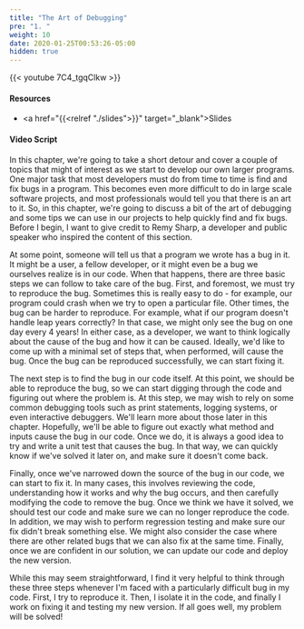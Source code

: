 ```yaml
---
title: "The Art of Debugging"
pre: "1. "
weight: 10
date: 2020-01-25T00:53:26-05:00
hidden: true
---
```


{{< youtube 7C4_tgqClkw >}}

#### Resources

* <a href="{{<relref "./slides">}}" target="_blank">Slides</a>

#### Video Script

In this chapter, we're going to take a short detour and cover a couple of topics that might of interest as we start to develop our own larger programs. One major task that most developers must do from time to time is find and fix bugs in a program. This becomes even more difficult to do in large scale software projects, and most professionals would tell you that there is an art to it. So, in this chapter, we're going to discuss a bit of the art of debugging and some tips we can use in our projects to help quickly find and fix bugs. Before I begin, I want to give credit to Remy Sharp, a developer and public speaker who inspired the content of this section. 

At some point, someone will tell us that a program we wrote has a bug in it. It might be a user, a fellow developer, or it might even be a bug we ourselves realize is in our code. When that happens, there are three basic steps we can follow to take care of the bug. First, and foremost, we must try to reproduce the bug. Sometimes this is really easy to do - for example, our program could crash when we try to open a particular file. Other times, the bug can be harder to reproduce. For example, what if our program doesn't handle leap years correctly? In that case, we might only see the bug on one day every 4 years! In either case, as a developer, we want to think logically about the cause of the bug and how it can be caused. Ideally, we'd like to come up with a minimal set of steps that, when performed, will cause the bug. Once the bug can be reproduced successfully, we can start fixing it.

The next step is to find the bug in our code itself. At this point, we should be able to reproduce the bug, so we can start digging through the code and figuring out where the problem is. At this step, we may wish to rely on some common debugging tools such as print statements, logging systems, or even interactive debuggers. We'll learn more about those later in this chapter. Hopefully, we'll be able to figure out exactly what method and inputs cause the bug in our code. Once we do, it is always a good idea to try and write a unit test that causes the bug. In that way, we can quickly know if we've solved it later on, and make sure it doesn't come back.

Finally, once we've narrowed down the source of the bug in our code, we can start to fix it. In many cases, this involves reviewing the code, understanding how it works and why the bug occurs, and then carefully modifying the code to remove the bug. Once we think we have it solved, we should test our code and make sure we can no longer reproduce the code. In addition, we may wish to perform regression testing and make sure our fix didn't break something else. We might also consider the case where there are other related bugs that we can also fix at the same time. Finally, once we are confident in our solution, we can update our code and deploy the new version. 

While this may seem straightforward, I find it very helpful to think through these three steps whenever I'm faced with a particularly difficult bug in my code. First, I try to reproduce it. Then, I isolate it in the code, and finally I work on fixing it and testing my new version. If all goes well, my problem will be solved!